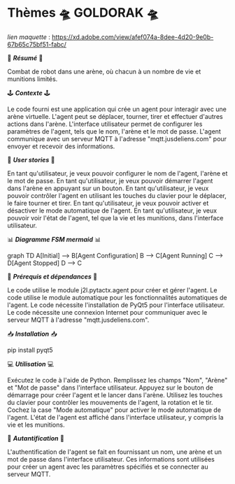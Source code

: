 # Thèmes 🛸 GOLDORAK 🛸

*lien maquette* : https://xd.adobe.com/view/afef074a-8dee-4d20-9e0b-67b65c75bf51-fabc/

📜 ***Résumé*** 📜

Combat de robot dans une arène, où chacun à un nombre de vie et munitions limités.

🕹 ***Contexte*** 🕹 

Le code fourni est une application qui crée un agent pour interagir avec une arène virtuelle. L'agent peut se déplacer, tourner, tirer et effectuer d'autres actions dans l'arène. L'interface utilisateur permet de configurer les paramètres de l'agent, tels que le nom, l'arène et le mot de passe. L'agent communique avec un serveur MQTT à l'adresse "mqtt.jusdeliens.com" pour envoyer et recevoir des informations.

👤 ***User stories*** 👤

En tant qu'utilisateur, je veux pouvoir configurer le nom de l'agent, l'arène et le mot de passe.
En tant qu'utilisateur, je veux pouvoir démarrer l'agent dans l'arène en appuyant sur un bouton.
En tant qu'utilisateur, je veux pouvoir contrôler l'agent en utilisant les touches du clavier pour le déplacer, le faire tourner et tirer.
En tant qu'utilisateur, je veux pouvoir activer et désactiver le mode automatique de l'agent.
En tant qu'utilisateur, je veux pouvoir voir l'état de l'agent, tel que la vie et les munitions, dans l'interface utilisateur.

📊 ***Diagramme FSM mermaid*** 📊

graph TD
A[Initial] --> B[Agent Configuration]
B --> C[Agent Running]
C --> D[Agent Stopped]
D --> C

🔗 ***Prérequis et dépendances*** 🔗

Le code utilise le module j2l.pytactx.agent pour créer et gérer l'agent.
Le code utilise le module automatique pour les fonctionnalités automatiques de l'agent.
Le code nécessite l'installation de PyQt5 pour l'interface utilisateur.
Le code nécessite une connexion Internet pour communiquer avec le serveur MQTT à l'adresse "mqtt.jusdeliens.com".

📥 ***Installation*** 📥

pip install pyqt5

💻 ***Utilisation*** 💻

Exécutez le code à l'aide de Python.
Remplissez les champs "Nom", "Arène" et "Mot de passe" dans l'interface utilisateur.
Appuyez sur le bouton de démarrage pour créer l'agent et le lancer dans l'arène.
Utilisez les touches du clavier pour contrôler les mouvements de l'agent, la rotation et le tir.
Cochez la case "Mode automatique" pour activer le mode automatique de l'agent.
L'état de l'agent est affiché dans l'interface utilisateur, y compris la vie et les munitions.

🪪 ***Autantification*** 🪪

L'authentification de l'agent se fait en fournissant un nom, une arène et un mot de passe dans l'interface utilisateur. Ces informations sont utilisées pour créer un agent avec les paramètres spécifiés et se connecter au serveur MQTT.



